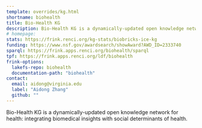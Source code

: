 ```yaml
---
template: overrides/kg.html
shortname: biohealth
title: Bio-Health KG
description: Bio-Health KG is a dynamically-updated open knowledge network for health, integrating biomedical insights with social determinants of health.
# homepage: 
stats: https://frink.renci.org/kg-stats/biobricks-ice-kg
funding: https://www.nsf.gov/awardsearch/showAward?AWD_ID=2333740
sparql: https://frink.apps.renci.org/biohealth/sparql
tpf: https://frink.apps.renci.org/ldf/biohealth
frink-options:
  lakefs-repo: biohealth
  documentation-path: "biohealth"
contact:
  email: aidong@virginia.edu
  label: "Aidong Zhang"
  github: ""
---
```

Bio-Health KG is a dynamically-updated open knowledge network for health: integrating biomedical insights with social determinants of health.
